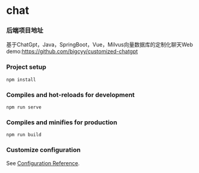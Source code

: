 # chat

### 后端项目地址
基于ChatGpt，Java，SpringBoot，Vue，Milvus向量数据库的定制化聊天Web demo:https://github.com/bigcyy/customized-chatgpt

### Project setup
```
npm install
```

### Compiles and hot-reloads for development
```
npm run serve
```

### Compiles and minifies for production
```
npm run build
```

### Customize configuration
See [Configuration Reference](https://cli.vuejs.org/config/).
